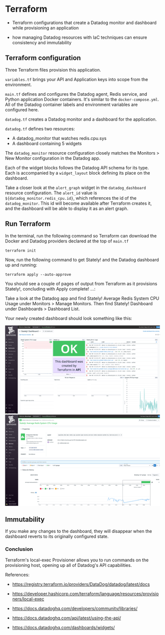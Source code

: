 # Terraform

* Terraform configurations that create a Datadog monitor and dashboard while provisioning an application

* how managing Datadog resources with IaC techniques can ensure consistency and immutability

## Terraform configuration
Three Terraform files provision this application.

`variables.tf` brings your API and Application keys into scope from the environment.

`main.tf` defines and configures the Datadog agent, Redis service, and Python application Docker containers. It's similar to the `docker-compose.yml`. All of the Datadog container labels and environment variables are configured here.

`datadog.tf` creates a Datadog monitor and a dashboard for the application.

`datadog.tf` defines two resources:

* A datadog_monitor that watches redis.cpu.sys
* A dashboard containing 5 widgets

The `datadog_monitor` resource configuration closely matches the Monitors > New Monitor configuration in the Datadog app.

Each of the widget blocks follows the Datadog API schema for its type. Each is accompanied by a `widget_layout` block defining its place on the dashboard.

Take a closer look at the `alert_graph` widget in the `datadog_dashboard` resource configuration. The `alert_id` value is `${datadog_monitor.redis_cpu.id}`, which references the id of the `datadog_monitor`. This id will become available after Terraform creates it, and the dashboard will be able to display it as an alert graph.

## Run Terraform
In the terminal, run the following command so Terraform can download the Docker and Datadog providers declared at the top of `main.tf`
```
terraform init
```

Now, run the following command to get Stately! and the Datadog dashboard up and running:
```
terraform apply --auto-approve
```
You should see a couple of pages of output from Terraform as it provisions Stately!, concluding with Apply complete! ...:

Take a look at the Datadog app and find Stately! Average Redis System CPU Usage under Monitors > Manage Monitors. Then find Stately! Dashboard under Dashboards > Dashboard List.

Your newly created dashboard should look something like this:

![](./img/dashboard.png)
![](./img/monitor.png)

## Immutability

If you make any changes to the dashboard, they will disappear when the dashboard reverts to its originally configured state.

### Conclusion

Terraform's local-exec Provisioner allows you to run commands on the provisioning host, opening up all of Datadog's API capabilities.

References:

* https://registry.terraform.io/providers/DataDog/datadog/latest/docs

* https://developer.hashicorp.com/terraform/language/resources/provisioners/local-exec

* https://docs.datadoghq.com/developers/community/libraries/

* https://docs.datadoghq.com/api/latest/using-the-api/

* https://docs.datadoghq.com/dashboards/widgets/
